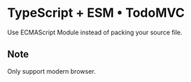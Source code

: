 # TypeScript + ESM • TodoMVC

Use ECMAScript Module instead of packing your source file.

## Note
Only support modern browser.
